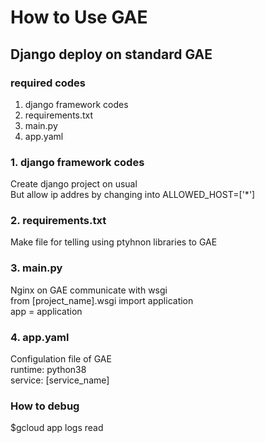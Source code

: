 # How to Use GAE
## Django deploy on standard GAE
### required codes
1. django framework codes
2. requirements.txt
3. main.py 
4. app.yaml

### 1. django framework codes
Create django project on usual</br>
But allow ip addres by changing into ALLOWED_HOST=['*']

### 2. requirements.txt
Make file for telling using ptyhnon libraries to GAE

### 3. main.py
Nginx on GAE communicate with wsgi </br>
from [project_name].wsgi import application </br> 
app = application

### 4. app.yaml
Configulation file of GAE</br>
runtime: python38 </br>
service: [service_name]

### How to debug
$gcloud app logs read

